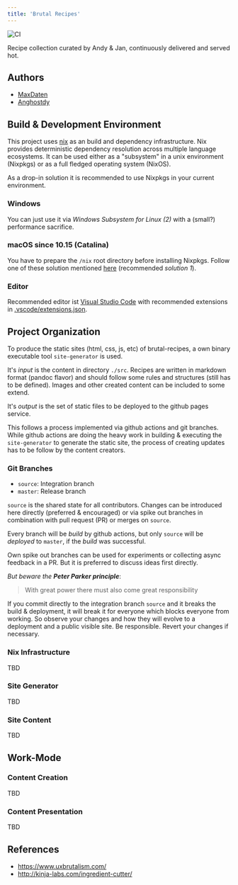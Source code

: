 ```yaml
---
title: 'Brutal Recipes'
---
```


![CI](https://github.com/MaxDaten/brutal-recipes/workflows/CI/badge.svg)

Recipe collection curated by Andy & Jan, continuously delivered and served hot.

## Authors

- [MaxDaten](https://github.com/maxdaten)
- [Anghostdy](https://github.com/Anghostdy)

## Build & Development Environment

This project uses [nix][nix] as an build and dependency infrastructure.
Nix provides deterministic dependency resolution across multiple language ecosystems.
It can be used either as a "subsystem" in a unix environment (Nixpkgs) or
as a full fledged operating system (NixOS).

As a drop-in solution it is recommended to use Nixpkgs in your current environment.

### Windows

You can just use it via _Windows Subsystem for Linux (2)_ with a (small?) performance sacrifice.

### macOS since 10.15 (Catalina)

You have to prepare the `/nix` root directory before installing Nixpkgs.
Follow one of these solution mentioned [here][nix-macos-10.15] (recommended _solution 1_).

### Editor

Recommended editor ist [Visual Studio Code](https://marketplace.visualstudio.com/vscode)
with recommended extensions in [.vscode/extensions.json](.vscode/extensions.json).

## Project Organization

To produce the static sites (html, css, js, etc) of brutal-recipes, a own binary executable tool `site-generator` is used.

It's _input_ is the content in directory `./src`. Recipes are written in markdown format (pandoc flavor) and should follow some
rules and structures (still has to be defined).
Images and other created content can be included to some extend.

It's _output_ is the set of static files to be deployed to the github pages service.

This follows a process implemented via github actions and git branches. While github actions are doing the heavy work in building & executing the `site-generator` to generate the static site, the process of creating updates has to be follow by the content creators.

### Git Branches

- `source`: Integration branch
- `master`: Release branch

`source` is the shared state for all contributors. Changes can be introduced here directly (preferred & encouraged) or via spike out branches in combination with pull request (PR) or merges on `source`.

Every branch will be _build_ by github actions, but only `source` will be _deployed_ to `master`, if the _build_ was successful.

Own spike out branches can be used for experiments or collecting async feedback in a PR. But it is preferred to discuss ideas first directly.

_But beware the **Peter Parker principle**_:

> With great power there must also come great responsibility

If you commit directly to the integration branch `source` and it breaks the build & deployment, it will break it for everyone which blocks everyone from working. So observe your changes and how they will evolve to a deployment and a public visible site. Be responsible. Revert your changes if necessary.

### Nix Infrastructure

TBD

### Site Generator

TBD

### Site Content

TBD

## Work-Mode

### Content Creation

<!-- FIXME: how to create a new recipe -->
<!-- FIXME: Markdown guidelines -->

TBD

### Content Presentation

<!-- FIXME: `site-generator` rules -->
<!-- FIXME: Adjusting templates -->

TBD

## References

- <https://www.uxbrutalism.com/>
- <http://kinja-labs.com/ingredient-cutter/>

[nix-macos-10.15]: https://github.com/NixOS/nix/issues/2925#issuecomment-604501661
[nix]: https://nixos.org/nixpkgs/manual/
